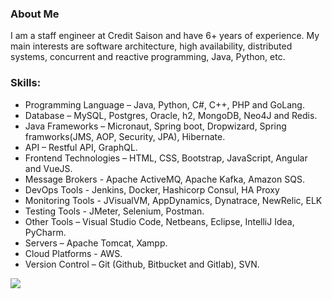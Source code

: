 ### About Me

I am a staff engineer at Credit Saison and have 6+ years of experience. My main interests are software architecture, high availability, distributed systems, concurrent and reactive programming, Java, Python, etc. 

### Skills:

<!-- UL -->
* Programming Language – Java, Python, C#, C++, PHP and GoLang.
* Database – MySQL, Postgres, Oracle, h2, MongoDB, Neo4J and Redis.
* Java Frameworks – Micronaut, Spring boot, Dropwizard, Spring framworks(JMS, AOP, Security, JPA), Hibernate.
* API – Restful API, GraphQL.
* Frontend Technologies – HTML, CSS, Bootstrap, JavaScript, Angular and VueJS.
* Message Brokers - Apache ActiveMQ, Apache Kafka, Amazon SQS. 
* DevOps Tools - Jenkins, Docker, Hashicorp Consul, HA Proxy
* Monitoring Tools - JVisualVM, AppDynamics, Dynatrace, NewRelic, ELK
* Testing Tools - JMeter, Selenium, Postman.
* Other Tools – Visual Studio Code, Netbeans, Eclipse, IntelliJ Idea, PyCharm.
* Servers – Apache Tomcat, Xampp.
* Cloud Platforms - AWS.
* Version Control – Git (Github, Bitbucket and Gitlab), SVN.
<!-- 
### Connect with me on:

[<img align='center' margin = '150px'  alt="Facebook Profile" width="50px" src="https://cdn.jsdelivr.net/npm/simple-icons@v3/icons/facebook.svg" />][facebook] [<img align='center' margin = '150px'  alt="About Me" width="50px" src="https://cdn.jsdelivr.net/npm/simple-icons@v3/icons/about-dot-me.svg" />][aboutme]
[<img align='center' margin = '150px' alt="Linkedin Profile" width="50px" src="https://cdn.jsdelivr.net/npm/simple-icons@v3/icons/linkedin.svg" />][linkedin] 

[linkedin]: https://www.linkedin.com/in/acpavnish/
[facebook]: https://www.facebook.com/acp.avnish
[aboutme]: https://avnishchoudhary.com/ -->

![](https://komarev.com/ghpvc/?username=avnish-choudhary&color=green)
